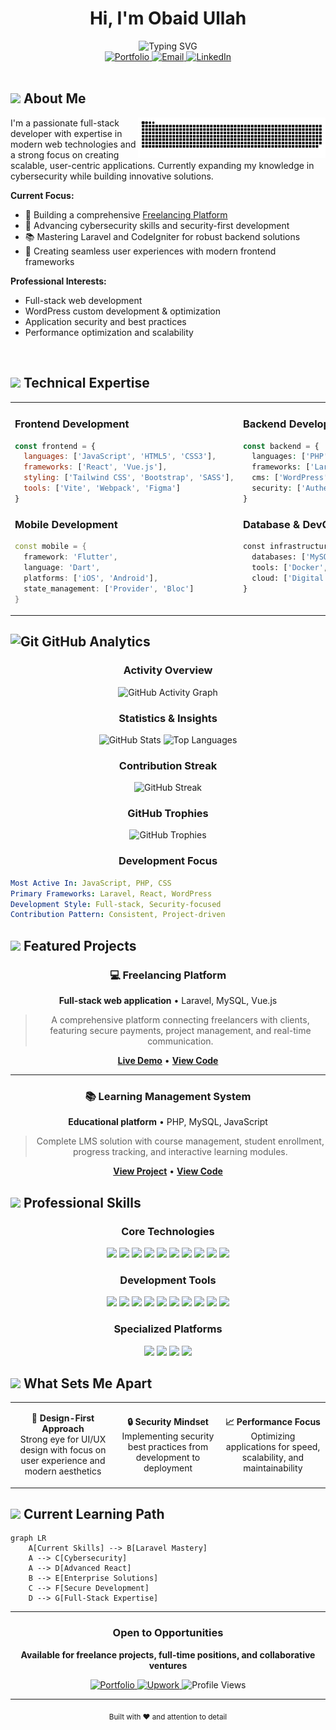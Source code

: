 <div align="center">

# Hi, I'm Obaid Ullah

<picture>
  <source media="(prefers-color-scheme: dark)" srcset="https://readme-typing-svg.demolab.com?font=Fira+Code&size=18&duration=3000&pause=1000&color=FF8C42&background=00000000&center=true&vCenter=true&width=400&lines=Cybersecurity+Enthusiast;Web+Application+Developer;WordPress+Specialist">
  <source media="(prefers-color-scheme: light)" srcset="https://readme-typing-svg.demolab.com?font=Fira+Code&size=18&duration=3000&pause=1000&color=E85D04&background=00000000&center=true&vCenter=true&width=400&lines=Cybersecurity+Enthusiast;Web+Application+Developer;WordPress+Specialist">
  <img src="https://readme-typing-svg.demolab.com?font=Fira+Code&size=18&duration=3000&pause=1000&color=FF8C42&background=00000000&center=true&vCenter=true&width=400&lines=Cybersecurity+Enthusiast;Web+Application+Developer;WordPress+Specialist" alt="Typing SVG" />
</picture>

</div>

<div align="center">

<a href="https://obaid.live" target="_blank">
  <img src="https://img.shields.io/badge/Portfolio-obaid.live-E85D04?style=flat&logo=safari&logoColor=white" alt="Portfolio">
</a>
<a href="mailto:obaid_ullah@aol.com" target="_blank">
  <img src="https://img.shields.io/badge/Email-obaid__ullah@aol.com-ea4335?style=flat&logo=gmail&logoColor=white" alt="Email">
</a>
<a href="https://www.linkedin.com/in/obaidullah-developer/" target="_blank">
  <img src="https://img.shields.io/badge/LinkedIn-Connect-0a66c2?style=flat&logo=linkedin&logoColor=white" alt="LinkedIn">
</a>

</div>

<br>

## <img src="https://media2.giphy.com/media/QssGEmpkyEOhBCb7e1/giphy.gif?cid=ecf05e47a0n3gi1bfqntqmob8g9aid1oyj2wr3ds3mg700bl&rid=giphy.gif" width="35"> About Me

<picture>
  <source media="(prefers-color-scheme: dark)" srcset="https://raw.githubusercontent.com/platane/snk/output/github-contribution-grid-snake-dark.svg">
  <source media="(prefers-color-scheme: light)" srcset="https://raw.githubusercontent.com/platane/snk/output/github-contribution-grid-snake.svg">
  <img align="right" alt="Snake eating contributions" width="300" src="https://raw.githubusercontent.com/platane/snk/output/github-contribution-grid-snake-dark.svg" />
</picture>

I'm a passionate full-stack developer with expertise in modern web technologies and a strong focus on creating scalable, user-centric applications. Currently expanding my knowledge in cybersecurity while building innovative solutions.

**Current Focus:**
- 🚀 Building a comprehensive <a href="https://freelance.obaid.live" target="_blank">Freelancing Platform</a>
- 🔐 Advancing cybersecurity skills and security-first development
- 📚 Mastering Laravel and CodeIgniter for robust backend solutions
- 🎯 Creating seamless user experiences with modern frontend frameworks

**Professional Interests:**
- Full-stack web development
- WordPress custom development & optimization
- Application security and best practices
- Performance optimization and scalability

<br clear="right"/>

## <img src="https://media.giphy.com/media/iY8CRBdQXODJSCERIr/giphy.gif" width="35"> Technical Expertise

<table>
<tr>
<td valign="top" width="50%">

### Frontend Development
```javascript
const frontend = {
  languages: ['JavaScript', 'HTML5', 'CSS3'],
  frameworks: ['React', 'Vue.js'],
  styling: ['Tailwind CSS', 'Bootstrap', 'SASS'],
  tools: ['Vite', 'Webpack', 'Figma']
}
```

### Mobile Development
```dart
const mobile = {
  framework: 'Flutter',
  language: 'Dart',
  platforms: ['iOS', 'Android'],
  state_management: ['Provider', 'Bloc']
}
```

</td>
<td valign="top" width="50%">

### Backend Development
```php
const backend = {
  languages: ['PHP', 'JavaScript', 'Python'],
  frameworks: ['Laravel', 'CodeIgniter', 'Node.js'],
  cms: ['WordPress', 'Custom Solutions'],
  security: ['Authentication', 'Authorization', 'Data Protection']
}
```

### Database & DevOps
```sql
const infrastructure = {
  databases: ['MySQL', 'PostgreSQL', 'MongoDB'],
  tools: ['Docker', 'Git', 'Linux'],
  cloud: ['Digital Ocean', 'AWS Basics']
}
```

</td>
</tr>
</table>

## <img src="https://media.giphy.com/media/W5eoZHPpUx9sapR0eu/giphy.gif" width="40px" alt="Git"> GitHub Analytics

<div align="center">

### **Activity Overview**
<picture>
  <source media="(prefers-color-scheme: dark)" srcset="https://github-readme-activity-graph.vercel.app/graph?username=obaid-git&custom_title=Obaid's%20GitHub%20Activity%20Graph&bg_color=0D1117&color=FF8C42&line=FF8C42&point=FF8C42&area_color=FF8C4220&title_color=FFFFFF&area=true&hide_border=true">
  <source media="(prefers-color-scheme: light)" srcset="https://github-readme-activity-graph.vercel.app/graph?username=obaid-git&custom_title=Obaid's%20GitHub%20Activity%20Graph&bg_color=FFFFFF&color=E85D04&line=E85D04&point=E85D04&area_color=FFF3E0&title_color=1F2937&area=true&hide_border=true">
  <img src="https://github-readme-activity-graph.vercel.app/graph?username=obaid-git&custom_title=Obaid's%20GitHub%20Activity%20Graph&bg_color=0D1117&color=FF8C42&line=FF8C42&point=FF8C42&area_color=FF8C4220&title_color=FFFFFF&area=true&hide_border=true" alt="GitHub Activity Graph" />
</picture>

### **Statistics & Insights**
<p align="center">
  <picture>
    <source 
      srcset="https://github-readme-stats-sigma-five.vercel.app/api?username=obaid-git&show_icons=true&theme=dark&include_all_commits=true&count_private=true&hide_border=true&bg_color=0D1117&title_color=FFFFFF&text_color=C9D1D9&icon_color=FF8C42"
      media="(prefers-color-scheme: dark)"
    />
    <source
      srcset="https://github-readme-stats-sigma-five.vercel.app/api?username=obaid-git&show_icons=true&theme=default&include_all_commits=true&count_private=true&hide_border=true&bg_color=FFFFFF&title_color=1F2937&text_color=374151&icon_color=E85D04"
      media="(prefers-color-scheme: light)"
    />
    <img height="180em" src="https://github-readme-stats-sigma-five.vercel.app/api?username=obaid-git&show_icons=true&theme=dark&include_all_commits=true&count_private=true&hide_border=true&bg_color=0D1117&title_color=FFFFFF&text_color=C9D1D9&icon_color=FF8C42" alt="GitHub Stats"/>
  </picture>
  
  <picture>
    <source 
      srcset="https://github-readme-stats-sigma-five.vercel.app/api/top-langs/?username=obaid-git&layout=compact&langs_count=8&theme=dark&hide_border=true&bg_color=0D1117&title_color=FFFFFF&text_color=C9D1D9"
      media="(prefers-color-scheme: dark)"
    />
    <source
      srcset="https://github-readme-stats-sigma-five.vercel.app/api/top-langs/?username=obaid-git&layout=compact&langs_count=8&theme=default&hide_border=true&bg_color=FFFFFF&title_color=1F2937&text_color=374151"
      media="(prefers-color-scheme: light)"
    />
    <img height="180em" src="https://github-readme-stats-sigma-five.vercel.app/api/top-langs/?username=obaid-git&layout=compact&langs_count=8&theme=dark&hide_border=true&bg_color=0D1117&title_color=FFFFFF&text_color=C9D1D9" alt="Top Languages"/>
  </picture>
</p>

### **Contribution Streak**
<p align="center">
  <picture>
    <source media="(prefers-color-scheme: dark)" srcset="https://streak-stats.demolab.com?user=obaid-git&theme=dark&hide_border=true&date_format=M%20j%5B%2C%20Y%5D&background=0D1117&ring=FF8C42&fire=FF8C42&currStreakLabel=FFFFFF&currStreakNum=FF8C42&sideLabels=C9D1D9&sideNums=FF8C42&dates=8B949E">
    <source media="(prefers-color-scheme: light)" srcset="https://streak-stats.demolab.com?user=obaid-git&theme=default&hide_border=true&date_format=M%20j%5B%2C%20Y%5D&ring=E85D04&fire=E85D04&currStreakLabel=1F2937&currStreakNum=E85D04&sideLabels=374151&sideNums=E85D04&dates=6B7280&background=FFFFFF">
    <img src="https://streak-stats.demolab.com?user=obaid-git&theme=dark&hide_border=true&date_format=M%20j%5B%2C%20Y%5D&background=0D1117&ring=FF8C42&fire=FF8C42&currStreakLabel=FFFFFF&currStreakNum=FF8C42&sideLabels=C9D1D9&sideNums=FF8C42&dates=8B949E" alt="GitHub Streak" />
  </picture>
</p>

### **GitHub Trophies**
<p align="center">
  <picture>
    <source media="(prefers-color-scheme: dark)" srcset="https://github-profile-trophy.vercel.app/?username=obaid-git&theme=onedark&no-frame=true&row=1&column=6">
    <source media="(prefers-color-scheme: light)" srcset="https://github-profile-trophy.vercel.app/?username=obaid-git&theme=flat&no-frame=true&row=1&column=6">
    <img src="https://github-profile-trophy.vercel.app/?username=obaid-git&theme=onedark&no-frame=true&row=1&column=6" alt="GitHub Trophies" />
  </picture>
</p>

### **Development Focus**
<div align="left">

```yaml
Most Active In: JavaScript, PHP, CSS
Primary Frameworks: Laravel, React, WordPress  
Development Style: Full-stack, Security-focused
Contribution Pattern: Consistent, Project-driven
```

</div>

</div>

## <img src="https://media.giphy.com/media/LnQjpWaON8nhr21vNW/giphy.gif" width="35"> Featured Projects

<div align="center">

### 💻 Freelancing Platform
**Full-stack web application** • Laravel, MySQL, Vue.js
> A comprehensive platform connecting freelancers with clients, featuring secure payments, project management, and real-time communication.

<a href="https://freelance.obaid.live" target="_blank"><strong>Live Demo</strong></a> • <a href="https://github.com/obaid-git/freelancing-platform" target="_blank"><strong>View Code</strong></a>

---

### 📚 Learning Management System
**Educational platform** • PHP, MySQL, JavaScript
> Complete LMS solution with course management, student enrollment, progress tracking, and interactive learning modules.

<a href="https://mooc.magnacartacollege.ac.uk/" target="_blank"><strong>View Project</strong></a> • <a href="https://github.com/obaid-git/lms-system" target="_blank"><strong>View Code</strong></a>

</div>

## <img src="https://media.giphy.com/media/VgCDAzcKvsR6OM0uWg/giphy.gif" width="35"> Professional Skills

<div align="center">

### Core Technologies
<a href="https://developer.mozilla.org/en-US/docs/Web/HTML" target="_blank"><img src="https://skillicons.dev/icons?i=html" /></a>
<a href="https://developer.mozilla.org/en-US/docs/Web/CSS" target="_blank"><img src="https://skillicons.dev/icons?i=css" /></a>
<a href="https://developer.mozilla.org/en-US/docs/Web/JavaScript" target="_blank"><img src="https://skillicons.dev/icons?i=js" /></a>
<a href="https://www.php.net/" target="_blank"><img src="https://skillicons.dev/icons?i=php" /></a>
<a href="https://laravel.com/" target="_blank"><img src="https://skillicons.dev/icons?i=laravel" /></a>
<a href="https://react.dev/" target="_blank"><img src="https://skillicons.dev/icons?i=react" /></a>
<a href="https://vuejs.org/" target="_blank"><img src="https://skillicons.dev/icons?i=vue" /></a>
<a href="https://flutter.dev/" target="_blank"><img src="https://skillicons.dev/icons?i=flutter" /></a>
<a href="https://www.mysql.com/" target="_blank"><img src="https://skillicons.dev/icons?i=mysql" /></a>
<a href="https://git-scm.com/" target="_blank"><img src="https://skillicons.dev/icons?i=git" /></a>

### Development Tools
<a href="https://code.visualstudio.com/" target="_blank"><img src="https://skillicons.dev/icons?i=vscode" /></a>
<a href="https://www.figma.com/" target="_blank"><img src="https://skillicons.dev/icons?i=figma" /></a>
<a href="https://www.docker.com/" target="_blank"><img src="https://skillicons.dev/icons?i=docker" /></a>
<a href="https://www.linux.org/" target="_blank"><img src="https://skillicons.dev/icons?i=linux" /></a>
<a href="https://www.postman.com/" target="_blank"><img src="https://skillicons.dev/icons?i=postman" /></a>
<a href="https://getbootstrap.com/" target="_blank"><img src="https://skillicons.dev/icons?i=bootstrap" /></a>
<a href="https://tailwindcss.com/" target="_blank"><img src="https://skillicons.dev/icons?i=tailwind" /></a>
<a href="https://nodejs.org/" target="_blank"><img src="https://skillicons.dev/icons?i=nodejs" /></a>
<a href="https://www.mongodb.com/" target="_blank"><img src="https://skillicons.dev/icons?i=mongodb" /></a>
<a href="https://www.postgresql.org/" target="_blank"><img src="https://skillicons.dev/icons?i=postgres" /></a>

### Specialized Platforms
<a href="https://wordpress.org/" target="_blank"><img src="https://skillicons.dev/icons?i=wordpress" /></a>
<a href="https://codeigniter.com/" target="_blank"><img src="https://img.shields.io/badge/CodeIgniter-EF4223?style=flat-square&logo=codeigniter&logoColor=white" height="48"/></a>
<a href="https://laravel.com/" target="_blank"><img src="https://img.shields.io/badge/Laravel-FF2D20?style=flat-square&logo=laravel&logoColor=white" height="48"/></a>
<a href="https://tryhackme.com/p/obaid.tryhackme" target="_blank"><img src="https://img.shields.io/badge/TryHackMe-212C42?style=flat-square&logo=tryhackme&logoColor=white" height="48"/></a>

</div>

## <img src="https://media.giphy.com/media/ZVik7pBtu9dNS/giphy.gif" width="35"> What Sets Me Apart

<table>
<tr>
<td width="33%" align="center">

**🎨 Design-First Approach**
<br>
Strong eye for UI/UX design with focus on user experience and modern aesthetics

</td>
<td width="33%" align="center">

**🔒 Security Mindset**
<br>
Implementing security best practices from development to deployment

</td>
<td width="33%" align="center">

**📈 Performance Focus**
<br>
Optimizing applications for speed, scalability, and maintainability

</td>
</tr>
</table>

## <img src="https://media.giphy.com/media/WUlplcMpOCEmTGBtBW/giphy.gif" width="35"> Current Learning Path

```mermaid
graph LR
    A[Current Skills] --> B[Laravel Mastery]
    A --> C[Cybersecurity]
    A --> D[Advanced React]
    B --> E[Enterprise Solutions]
    C --> F[Secure Development]
    D --> G[Full-Stack Expertise]
```

---

<div align="center">

### Open to Opportunities
**Available for freelance projects, full-time positions, and collaborative ventures**

<a href="https://obaid.live" target="_blank">
  <img src="https://img.shields.io/badge/View_Portfolio-E85D04?style=flat&logo=safari&logoColor=white" alt="Portfolio">
</a>
<a href="https://www.upwork.com/freelancers/obaidupwork" target="_blank">
  <img src="https://img.shields.io/badge/Upwork_Profile-FF8C42?style=flat&logo=upwork&logoColor=white" alt="Upwork">
</a>

<picture>
  <source media="(prefers-color-scheme: dark)" srcset="https://komarev.com/ghpvc/?username=obaid-git&style=flat&color=FF8C42&label_color=0D1117">
  <source media="(prefers-color-scheme: light)" srcset="https://komarev.com/ghpvc/?username=obaid-git&style=flat&color=E85D04&label_color=FFFFFF">
  <img src="https://komarev.com/ghpvc/?username=obaid-git&style=flat&color=FF8C42&label_color=0D1117" alt="Profile Views" />
</picture>

</div>

---

<div align="center">
<sub>Built with ❤️ and attention to detail</sub>
</div>
